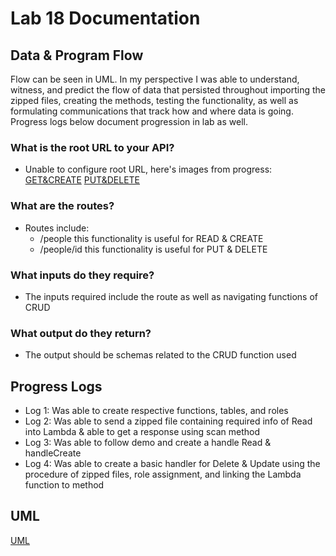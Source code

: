 # Lab 18 Documentation


## Data & Program Flow
Flow can be seen in UML. In my perspective I was able to understand, witness, and predict the flow of data that persisted throughout importing the zipped files, creating the methods, testing the functionality, as well as formulating communications that track how and where data is going. Progress logs below document progression in lab as well.

### What is the root URL to your API?
- Unable to configure root URL, here's images from progress:
[GET&CREATE](./assets/image1.png)
[PUT&DELETE](./assets/image2.png)

### What are the routes?
- Routes include: 
    - /people this functionality is useful for READ & CREATE
    - /people/id this functionality is useful for PUT & DELETE

### What inputs do they require?
- The inputs required include the route as well as navigating functions of CRUD

### What output do they return?
- The output should be schemas related to the CRUD function used

## Progress Logs
- Log 1: Was able to create respective functions, tables, and roles
- Log 2: Was able to send a zipped file containing required info of Read into Lambda & able to get a response using scan method
- Log 3: Was able to follow demo and create a handle Read & handleCreate 
- Log 4: Was able to create a basic handler for Delete & Update using the procedure of zipped files, role assignment, and linking the Lambda function to method


## UML
[UML](./assets/Lab18.png)